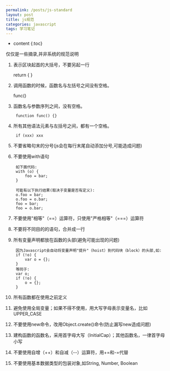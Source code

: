 ```yaml
---
permalink: /posts/js-standard
layout: post
title: js规范
categories: javascript
tags: 学习笔记
---
```


* content
{:toc}

仅仅是一些摘录,并非系统的规范说明




1. 表示区块起首的大括号，不要另起一行

    return {
    }

2. 调用函数的时候，函数名与左括号之间没有空格。

    func()

3. 函数名与参数序列之间，没有空格。

		function func() {}

4. 所有其他语法元素与左括号之间，都有一个空格。

		if (xxx) xxx

5. 不要省略句末的分号(js会在每行末尾自动添加分号,可能造成问题)
6. 不要使用with语句

		如下面代码:
		with (o) {
			foo = bar;
		}

		可能有以下执行结果(取决于变量是否有定义):
		o.foo = bar;
		o.foo = o.bar;
		foo = bar;
		foo = o.bar;

7. 不要使用"相等"（==）运算符，只使用"严格相等"（===）运算符
8. 不要将不同目的的语句，合并成一行
9. 所有变量声明都放在函数的头部(避免可能出现的问题)

		因为Javascript会自动将变量声明"提升"（hoist）到代码块（block）的头部,如:
		if (!o) {
			var o = {};
		}
		等同于:
		var o;
		if (!o) {
			o = {};
		}
    
10. 所有函数都在使用之前定义
11. 避免使用全局变量；如果不得不使用，用大写字母表示变量名，比如UPPER_CASE
12. 不要使用new命令，改用Object.create()命令(防止漏写new造成问题)
13. 建构函数的函数名，采用首字母大写（InitialCap）；其他函数名，一律首字母小写
14. 不要使用自增（++）和自减（--）运算符，用+=和-=代替
15. 不要使用基本数据类型的包装对象,如String, Number, Boolean
